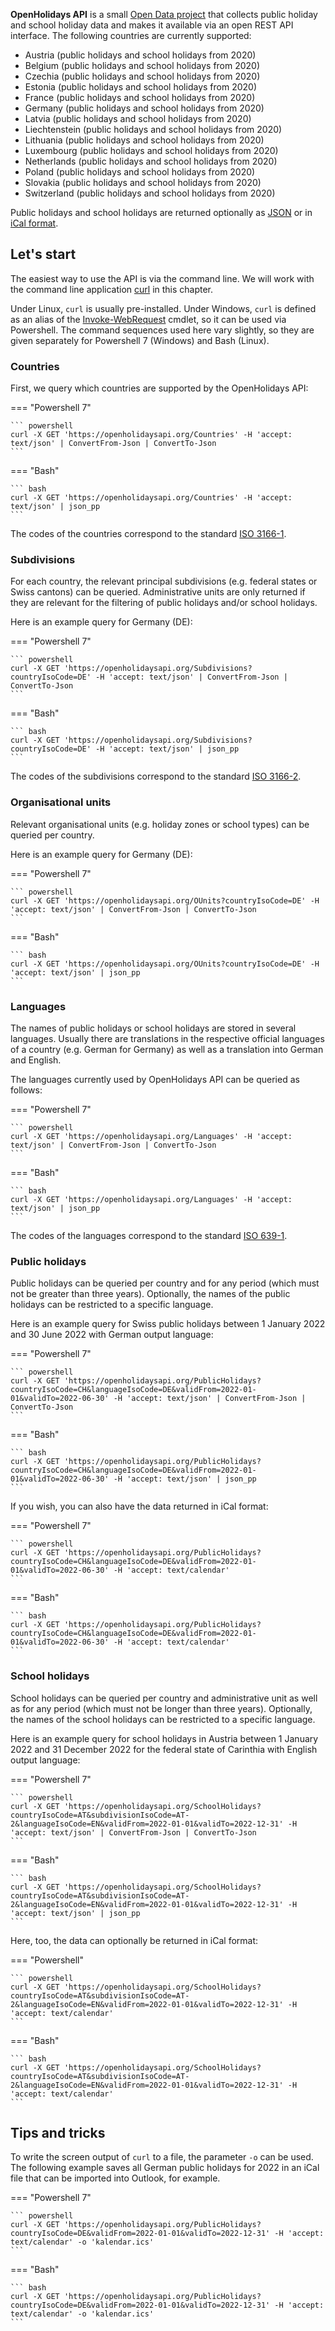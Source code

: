 **OpenHolidays API** is a small [Open Data project](https://opendatahandbook.org/guide/en/what-is-open-data/) that collects public holiday and school holiday data and makes it available via an open REST API interface. The following countries are currently supported:

+ Austria (public holidays and school holidays from 2020)
+ Belgium (public holidays and school holidays from 2020)
+ Czechia (public holidays and school holidays from 2020)
+ Estonia (public holidays and school holidays from 2020)
+ France (public holidays and school holidays from 2020)
+ Germany (public holidays and school holidays from 2020)
+ Latvia (public holidays and school holidays from 2020)
+ Liechtenstein (public holidays and school holidays from 2020)
+ Lithuania (public holidays and school holidays from 2020)
+ Luxembourg (public holidays and school holidays from 2020)
+ Netherlands (public holidays and school holidays from 2020)
+ Poland (public holidays and school holidays from 2020)
+ Slovakia (public holidays and school holidays from 2020)
+ Switzerland (public holidays and school holidays from 2020)

Public holidays and school holidays are returned optionally as [JSON](https://datatracker.ietf.org/doc/html/rfc7159) or in [iCal format](https://datatracker.ietf.org/doc/html/rfc5545).

## Let's start

The easiest way to use the API is via the command line. We will work with the command line application [curl](https://curl.se/) in this chapter. 

Under Linux, `curl` is usually pre-installed. Under Windows, `curl` is defined as an alias of the [Invoke-WebRequest](https://docs.microsoft.com/en-us/powershell/module/microsoft.powershell.utility/invoke-webrequest) cmdlet, so it can be used via Powershell. The command sequences used here vary slightly, so they are given separately for Powershell 7 (Windows) and Bash (Linux).

### Countries

First, we query which countries are supported by the OpenHolidays API:

=== "Powershell 7"

    ``` powershell
    curl -X GET 'https://openholidaysapi.org/Countries' -H 'accept: text/json' | ConvertFrom-Json | ConvertTo-Json
    ```

=== "Bash"

    ``` bash
    curl -X GET 'https://openholidaysapi.org/Countries' -H 'accept: text/json' | json_pp
    ```

The codes of the countries correspond to the standard [ISO 3166-1](https://www.iso.org/iso-3166-country-codes.html).

### Subdivisions

For each country, the relevant principal subdivisions (e.g. federal states or Swiss cantons) can be queried. Administrative units are only returned if they are relevant for the filtering of public holidays and/or school holidays.

Here is an example query for Germany (DE): 

=== "Powershell 7"

    ``` powershell
    curl -X GET 'https://openholidaysapi.org/Subdivisions?countryIsoCode=DE' -H 'accept: text/json' | ConvertFrom-Json | ConvertTo-Json
    ```

=== "Bash"

    ``` bash
    curl -X GET 'https://openholidaysapi.org/Subdivisions?countryIsoCode=DE' -H 'accept: text/json' | json_pp
    ```

The codes of the subdivisions correspond to the standard [ISO 3166-2](https://www.iso.org/iso-3166-country-codes.html).

### Organisational units

Relevant organisational units (e.g. holiday zones or school types) can be queried per country. 

Here is an example query for Germany (DE): 

=== "Powershell 7"

    ``` powershell
    curl -X GET 'https://openholidaysapi.org/OUnits?countryIsoCode=DE' -H 'accept: text/json' | ConvertFrom-Json | ConvertTo-Json
    ```

=== "Bash"

    ``` bash
    curl -X GET 'https://openholidaysapi.org/OUnits?countryIsoCode=DE' -H 'accept: text/json' | json_pp
    ```

### Languages

The names of public holidays or school holidays are stored in several languages. Usually there are translations in the respective official languages of a country (e.g. German for Germany) as well as a translation into German and English. 

The languages currently used by OpenHolidays API can be queried as follows: 

=== "Powershell 7"

    ``` powershell
    curl -X GET 'https://openholidaysapi.org/Languages' -H 'accept: text/json' | ConvertFrom-Json | ConvertTo-Json
    ```

=== "Bash"

    ``` bash
    curl -X GET 'https://openholidaysapi.org/Languages' -H 'accept: text/json' | json_pp
    ```

The codes of the languages correspond to the standard [ISO 639-1](https://www.iso.org/iso-639-language-codes.html).

### Public holidays

Public holidays can be queried per country and for any period (which must not be greater than three years). Optionally, the names of the public holidays can be restricted to a specific language. 

Here is an example query for Swiss public holidays between 1 January 2022 and 30 June 2022 with German output language: 

=== "Powershell 7"

    ``` powershell
    curl -X GET 'https://openholidaysapi.org/PublicHolidays?countryIsoCode=CH&languageIsoCode=DE&validFrom=2022-01-01&validTo=2022-06-30' -H 'accept: text/json' | ConvertFrom-Json | ConvertTo-Json
    ```

=== "Bash"

    ``` bash
    curl -X GET 'https://openholidaysapi.org/PublicHolidays?countryIsoCode=CH&languageIsoCode=DE&validFrom=2022-01-01&validTo=2022-06-30' -H 'accept: text/json' | json_pp
    ```

If you wish, you can also have the data returned in iCal format:

=== "Powershell 7"

    ``` powershell
    curl -X GET 'https://openholidaysapi.org/PublicHolidays?countryIsoCode=CH&languageIsoCode=DE&validFrom=2022-01-01&validTo=2022-06-30' -H 'accept: text/calendar'
    ```

=== "Bash"

    ``` bash
    curl -X GET 'https://openholidaysapi.org/PublicHolidays?countryIsoCode=CH&languageIsoCode=DE&validFrom=2022-01-01&validTo=2022-06-30' -H 'accept: text/calendar'
    ```

### School holidays

School holidays can be queried per country and administrative unit as well as for any period (which must not be longer than three years). Optionally, the names of the school holidays can be restricted to a specific language. 

Here is an example query for school holidays in Austria between 1 January 2022 and 31 December 2022 for the federal state of Carinthia with English output language: 

=== "Powershell 7"

    ``` powershell
    curl -X GET 'https://openholidaysapi.org/SchoolHolidays?countryIsoCode=AT&subdivisionIsoCode=AT-2&languageIsoCode=EN&validFrom=2022-01-01&validTo=2022-12-31' -H 'accept: text/json' | ConvertFrom-Json | ConvertTo-Json
    ```

=== "Bash"

    ``` bash
    curl -X GET 'https://openholidaysapi.org/SchoolHolidays?countryIsoCode=AT&subdivisionIsoCode=AT-2&languageIsoCode=EN&validFrom=2022-01-01&validTo=2022-12-31' -H 'accept: text/json' | json_pp
    ```

Here, too, the data can optionally be returned in iCal format:

=== "Powershell"

    ``` powershell
    curl -X GET 'https://openholidaysapi.org/SchoolHolidays?countryIsoCode=AT&subdivisionIsoCode=AT-2&languageIsoCode=EN&validFrom=2022-01-01&validTo=2022-12-31' -H 'accept: text/calendar'
    ```

=== "Bash"

    ``` bash
    curl -X GET 'https://openholidaysapi.org/SchoolHolidays?countryIsoCode=AT&subdivisionIsoCode=AT-2&languageIsoCode=EN&validFrom=2022-01-01&validTo=2022-12-31' -H 'accept: text/calendar'
    ```

## Tips and tricks

To write the screen output of `curl` to a file, the parameter `-o` can be used. The following example saves all German public holidays for 2022 in an iCal file that can be imported into Outlook, for example.

=== "Powershell 7"

    ``` powershell
    curl -X GET 'https://openholidaysapi.org/PublicHolidays?countryIsoCode=DE&validFrom=2022-01-01&validTo=2022-12-31' -H 'accept: text/calendar' -o 'kalendar.ics'
    ```

=== "Bash"

    ``` bash
    curl -X GET 'https://openholidaysapi.org/PublicHolidays?countryIsoCode=DE&validFrom=2022-01-01&validTo=2022-12-31' -H 'accept: text/calendar' -o 'kalendar.ics'
    ```
